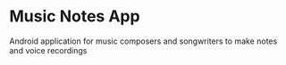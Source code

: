 # Music Notes App
 Android application for music composers and songwriters to make notes and voice recordings
